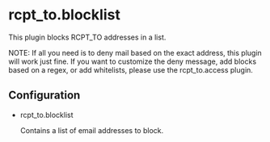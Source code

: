 rcpt\_to.blocklist
===================

This plugin blocks RCPT\_TO addresses in a list.

NOTE: If all you need is to deny mail based on the exact address, this plugin
will work just fine.  If you want to customize the deny message, add blocks
based on a regex, or add whitelists, please use the rcpt\_to.access plugin.

Configuration
-------------

* rcpt\_to.blocklist
  
  Contains a list of email addresses to block.

